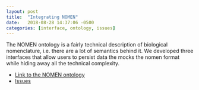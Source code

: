 ```yaml
---
layout: post
title:  "Integrating NOMEN"
date:   2018-08-28 14:37:06 -0500
categories: [interface, ontology, issues]
---
```


The NOMEN ontology is a fairly technical description of biological nomenclature, i.e. there are a lot of semantics behind it. We developed three interfaces that allow users to persist data the mocks the nomen format while hiding away all the technical complexity.

* [Link to the NOMEN ontology](https://github.com/SpeciesFileGroup/nomen) 
* [Issues](https://github.com/SpeciesFileGroup/taxonworks/projects/2)
